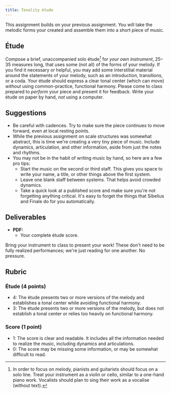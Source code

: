 ```yaml
---
title: Tonality étude
---
```


This assignment builds on your previous assignment. You will take the melodic forms your created and assemble them into a short piece of music. 

## Étude

Compose a brief, unaccompanied solo étude[^solo] for _your own instrument_, 25–35 measures long, that uses some (not all) of the forms of your melody. If you find it necessary or helpful, you may add some interstitial material around the statements of your melody, such as an introduction, transitions, or a coda. Your étude should express a clear tonal center (which can move) _without_ using common-practice, functional harmony. Please come to class prepared to _perform_ your piece and present it for feedback. Write your étude on paper by hand, _not_ using a computer. 

## Suggestions

- Be careful with cadences. Try to make sure the piece continues to move forward, even at local resting points. 
- While the previous assignment on scale structures was somewhat abstract, this is time we're creating a very tiny piece of music. Include dynamics, articulation, and other information, aside from just the notes and rhythms.
- You may not be in the habit of writing music by hand, so here are a few pro tips:
    - Start the music on the second or third staff. This gives you space to write your name, a title, or other things above the first system.
    - Leave one blank staff between systems. That helps avoid crowded dynamics. 
    - Take a quick look at a published score and make sure you're not forgetting anything critical. It's easy to forget the things that Sibelius and Finale do for you automatically. 

## Deliverables

- **PDF:**
    - Your complete étude score.

Bring your instrument to class to present your work! These don't need to be fully realized performances; we're just reading for one another. No pressure.

## Rubric

### Étude (4 points)

- 4: The étude presents two or more versions of the melody and establishes a tonal center while avoiding functional harmony.
- 3: The étude presents two or more versions of the melody, but does not establish a tonal center or relies too heavily on functional harmony.

### Score (1 point)

- 1: The score is clear and readable. It includes all the information needed to realize the music, including dynamics and articulations. 
- 0: The score may be missing some information, or may be somewhat difficult to read.

[^solo]: In order to focus on melody, pianists and guitarists should focus on a solo line. Treat your instrument as a violin or cello, similar to a one-hand piano work. Vocalists should plan to sing their work as a vocalise (without text).
